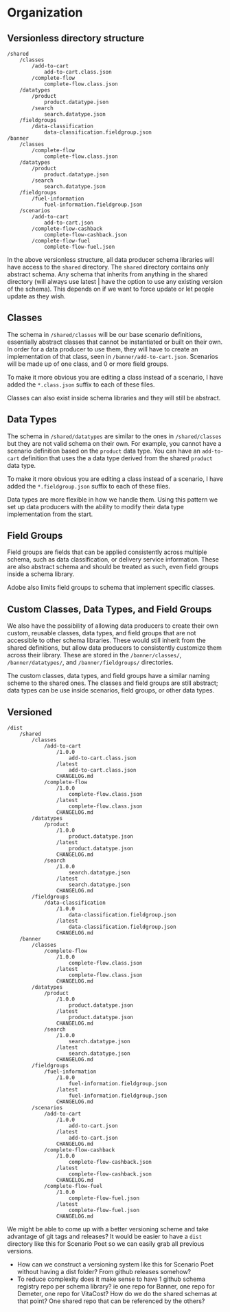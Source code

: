 # Organization

## Versionless directory structure

```
/shared
	/classes
		/add-to-cart
			add-to-cart.class.json
		/complete-flow
			complete-flow.class.json
	/datatypes
		/product
			product.datatype.json
		/search 
			search.datatype.json
	/fieldgroups
		/data-classification
			data-classification.fieldgroup.json
/banner
	/classes
		/complete-flow
			complete-flow.class.json
	/datatypes
		/product
			product.datatype.json
		/search
			search.datatype.json
	/fieldgroups
		/fuel-information
			fuel-information.fieldgroup.json
	/scenarios
		/add-to-cart
			add-to-cart.json
		/complete-flow-cashback
			complete-flow-cashback.json
		/complete-flow-fuel
			complete-flow-fuel.json
```

In the above versionless structure, all data producer schema libraries will have access to the `shared` directory. The `shared` directory contains only abstract schema. Any schema that inherits from anything in the shared directory (will always use latest | have the option to use any existing version of the schema). This depends on if we want to force update or let people update as they wish.

## Classes

The schema in `/shared/classes` will be our base scenario definitions, essentially abstract classes that cannot be instantiated or built on their own. In order for a data producer to use them, they will have to create an implementation of that class, seen in `/banner/add-to-cart.json`. Scenarios will be made up of one class, and 0 or more field groups.

To make it more obvious you are editing a class instead of a scenario, I have added the `*.class.json` suffix to each of these files.

Classes can also exist inside schema libraries and they will still be abstract.

## Data Types

The schema in `/shared/datatypes` are similar to the ones in `/shared/classes` but they are not valid schema on their own. For example, you cannot have a scenario definition based on the `product` data type. You can have an `add-to-cart` definition that uses the a data type derived from the shared `product` data type.

To make it more obvious you are editing a class instead of a scenario, I have added the `*.fieldgroup.json` suffix to each of these files.

Data types are more flexible in how we handle them. Using this pattern we set up data producers with the ability to modify their data type implementation from the start.

## Field Groups

Field groups are fields that can be applied consistently across multiple schema, such as data classification, or delivery service information. These are also abstract schema and should be treated as such, even field groups inside a schema library. 

Adobe also limits field groups to schema that implement specific classes.

## Custom Classes, Data Types, and Field Groups

We also have the possibility of allowing data producers to create their own custom, reusable classes, data types, and field groups that are not accessible to other schema libraries. These would still inherit from the shared definitions, but allow data producers to consistently customize them across their library. These are stored in the `/banner/classes/`, `/banner/datatypes/`, and `/banner/fieldgroups/` directories.

The custom classes, data types, and field groups have a similar naming scheme to the shared ones. The classes and field groups are still abstract; data types can be use inside scenarios, field groups, or other data types.


## Versioned

```
/dist
	/shared
		/classes
			/add-to-cart
				/1.0.0
					add-to-cart.class.json
				/latest
					add-to-cart.class.json
				CHANGELOG.md
			/complete-flow
				/1.0.0
					complete-flow.class.json
				/latest
					complete-flow.class.json
				CHANGELOG.md
		/datatypes
			/product
				/1.0.0
					product.datatype.json
				/latest
					product.datatype.json
				CHANGELOG.md
			/search 
				/1.0.0
					search.datatype.json
				/latest
					search.datatype.json
				CHANGELOG.md
		/fieldgroups
			/data-classification
				/1.0.0
					data-classification.fieldgroup.json
				/latest
					data-classification.fieldgroup.json
				CHANGELOG.md
	/banner
		/classes
			/complete-flow
				/1.0.0
					complete-flow.class.json
				/latest
					complete-flow.class.json
				CHANGELOG.md
		/datatypes
			/product
				/1.0.0
					product.datatype.json
				/latest
					product.datatype.json
				CHANGELOG.md
			/search
				/1.0.0
					search.datatype.json
				/latest
					search.datatype.json
				CHANGELOG.md
		/fieldgroups
			/fuel-information
				/1.0.0
					fuel-information.fieldgroup.json
				/latest
					fuel-information.fieldgroup.json
				CHANGELOG.md
		/scenarios
			/add-to-cart
				/1.0.0
					add-to-cart.json
				/latest
					add-to-cart.json
				CHANGELOG.md
			/complete-flow-cashback
				/1.0.0
					complete-flow-cashback.json
				/latest
					complete-flow-cashback.json
				CHANGELOG.md
			/complete-flow-fuel
				/1.0.0
					complete-flow-fuel.json
				/latest
					complete-flow-fuel.json
				CHANGELOG.md
```

We might be able to come up with a better versioning scheme and take advantage of git tags and releases? It would be easier to have a `dist` directory like this for Scenario Poet so we can easily grab all previous versions. 

* How can we construct a versioning system like this for Scenario Poet without having a dist folder? From github releases somehow?
* To reduce complexity does it make sense to have 1 github schema registry repo per schema library? ie one repo for Banner, one repo for Demeter, one repo for VitaCost? How do we do the shared schemas at that point? One shared repo that can be referenced by the others?